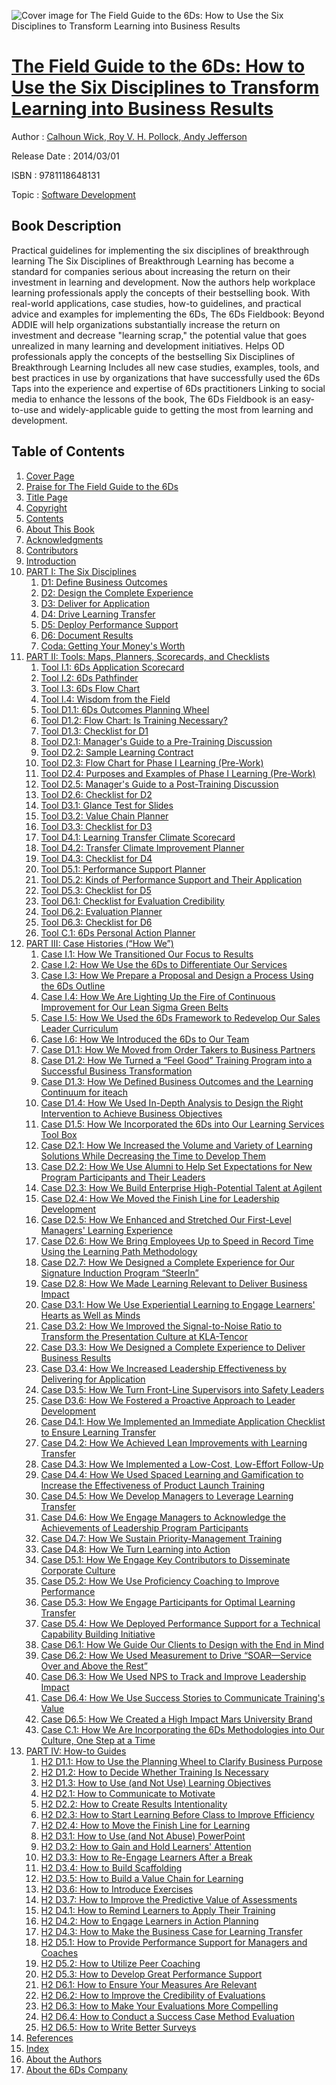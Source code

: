 ![Cover image for The Field Guide to the 6Ds: How to Use the Six Disciplines to Transform Learning into Business Results](https://imgdetail.ebookreading.net/cover/cover/software_development/EB9781118648131.jpg)

[The Field Guide to the 6Ds: How to Use the Six Disciplines to Transform Learning into Business Results](https://ebookreading.net/view/book/The+Field+Guide+to+the+6Ds%3A+How+to+Use+the+Six+Disciplines+to+Transform+Learning+into+Business+Results-EB9781118648131_1.html "The Field Guide to the 6Ds: How to Use the Six Disciplines to Transform Learning into Business Results")
====================================================================================================================

Author : [Calhoun Wick](https://ebookreading.net/search/author/Calhoun+Wick),[ Roy V. H. Pollock](https://ebookreading.net/search/author/+Roy+V.+H.+Pollock),[ Andy Jefferson](https://ebookreading.net/search/author/+Andy+Jefferson)

Release Date : 2014/03/01

ISBN : 9781118648131

Topic : [Software Development](https://ebookreading.net/search/category/software-development)

Book Description
-----------------

Practical guidelines for implementing the six disciplines of breakthrough learning
The Six Disciplines of Breakthrough Learning has become a standard for companies serious about increasing the return on their investment in learning and development. Now the authors help workplace learning professionals apply the concepts of their bestselling book. With real-world applications, case studies, how-to guidelines, and practical advice and examples for implementing the 6Ds, The 6Ds Fieldbook: Beyond ADDIE will help organizations substantially increase the return on investment and decrease "learning scrap," the potential value that goes unrealized in many learning and development initiatives.
Helps OD professionals apply the concepts of the bestselling Six Disciplines of Breakthrough Learning
Includes all new case studies, examples, tools, and best practices in use by organizations that have successfully used the 6Ds
Taps into the experience and expertise of 6Ds practitioners
Linking to social media to enhance the lessons of the book, The 6Ds Fieldbook is an easy-to-use and widely-applicable guide to getting the most from learning and development.
              
Table of Contents
-----------------

1. [Cover Page](https://ebookreading.net/view/book/The+Field+Guide+to+the+6Ds%3A+How+to+Use+the+Six+Disciplines+to+Transform+Learning+into+Business+Results-EB9781118648131_1.html)
1. [Praise for The Field Guide to the 6Ds](https://ebookreading.net/view/book/The+Field+Guide+to+the+6Ds%3A+How+to+Use+the+Six+Disciplines+to+Transform+Learning+into+Business+Results-EB9781118648131_2.html)
1. [Title Page](https://ebookreading.net/view/book/The+Field+Guide+to+the+6Ds%3A+How+to+Use+the+Six+Disciplines+to+Transform+Learning+into+Business+Results-EB9781118648131_3.html)
1. [Copyright](https://ebookreading.net/view/book/The+Field+Guide+to+the+6Ds%3A+How+to+Use+the+Six+Disciplines+to+Transform+Learning+into+Business+Results-EB9781118648131_4.html)
1. [Contents](https://ebookreading.net/view/book/The+Field+Guide+to+the+6Ds%3A+How+to+Use+the+Six+Disciplines+to+Transform+Learning+into+Business+Results-EB9781118648131_5.html)
1. [About This Book](https://ebookreading.net/view/book/The+Field+Guide+to+the+6Ds%3A+How+to+Use+the+Six+Disciplines+to+Transform+Learning+into+Business+Results-EB9781118648131_6.html)
1. [Acknowledgments](https://ebookreading.net/view/book/The+Field+Guide+to+the+6Ds%3A+How+to+Use+the+Six+Disciplines+to+Transform+Learning+into+Business+Results-EB9781118648131_7.html)
1. [Contributors](https://ebookreading.net/view/book/The+Field+Guide+to+the+6Ds%3A+How+to+Use+the+Six+Disciplines+to+Transform+Learning+into+Business+Results-EB9781118648131_8.html)
1. [Introduction](https://ebookreading.net/view/book/The+Field+Guide+to+the+6Ds%3A+How+to+Use+the+Six+Disciplines+to+Transform+Learning+into+Business+Results-EB9781118648131_9.html#introduction)
1. [PART I: The Six Disciplines](https://ebookreading.net/view/book/The+Field+Guide+to+the+6Ds%3A+How+to+Use+the+Six+Disciplines+to+Transform+Learning+into+Business+Results-EB9781118648131_10.html#part1)
    1. [D1: Define Business Outcomes](https://ebookreading.net/view/book/The+Field+Guide+to+the+6Ds%3A+How+to+Use+the+Six+Disciplines+to+Transform+Learning+into+Business+Results-EB9781118648131_11.html#D1)
    1. [D2: Design the Complete Experience](https://ebookreading.net/view/book/The+Field+Guide+to+the+6Ds%3A+How+to+Use+the+Six+Disciplines+to+Transform+Learning+into+Business+Results-EB9781118648131_12.html#D2)
    1. [D3: Deliver for Application](https://ebookreading.net/view/book/The+Field+Guide+to+the+6Ds%3A+How+to+Use+the+Six+Disciplines+to+Transform+Learning+into+Business+Results-EB9781118648131_13.html#D3)
    1. [D4: Drive Learning Transfer](https://ebookreading.net/view/book/The+Field+Guide+to+the+6Ds%3A+How+to+Use+the+Six+Disciplines+to+Transform+Learning+into+Business+Results-EB9781118648131_14.html#D4)
    1. [D5: Deploy Performance Support](https://ebookreading.net/view/book/The+Field+Guide+to+the+6Ds%3A+How+to+Use+the+Six+Disciplines+to+Transform+Learning+into+Business+Results-EB9781118648131_15.html#D5)
    1. [D6: Document Results](https://ebookreading.net/view/book/The+Field+Guide+to+the+6Ds%3A+How+to+Use+the+Six+Disciplines+to+Transform+Learning+into+Business+Results-EB9781118648131_16.html#D6)
    1. [Coda: Getting Your Money&#39;s Worth](https://ebookreading.net/view/book/The+Field+Guide+to+the+6Ds%3A+How+to+Use+the+Six+Disciplines+to+Transform+Learning+into+Business+Results-EB9781118648131_17.html#coda)
1. [PART II: Tools: Maps, Planners, Scorecards, and Checklists](https://ebookreading.net/view/book/The+Field+Guide+to+the+6Ds%3A+How+to+Use+the+Six+Disciplines+to+Transform+Learning+into+Business+Results-EB9781118648131_18.html#part2)
    1. [Tool I.1: 6Ds Application Scorecard](https://ebookreading.net/view/book/The+Field+Guide+to+the+6Ds%3A+How+to+Use+the+Six+Disciplines+to+Transform+Learning+into+Business+Results-EB9781118648131_19.html#toolI.1)
    1. [Tool I.2: 6Ds Pathfinder](https://ebookreading.net/view/book/The+Field+Guide+to+the+6Ds%3A+How+to+Use+the+Six+Disciplines+to+Transform+Learning+into+Business+Results-EB9781118648131_20.html#toolI.2)
    1. [Tool I.3: 6Ds Flow Chart](https://ebookreading.net/view/book/The+Field+Guide+to+the+6Ds%3A+How+to+Use+the+Six+Disciplines+to+Transform+Learning+into+Business+Results-EB9781118648131_21.html#toolI.3)
    1. [Tool I.4: Wisdom from the Field](https://ebookreading.net/view/book/The+Field+Guide+to+the+6Ds%3A+How+to+Use+the+Six+Disciplines+to+Transform+Learning+into+Business+Results-EB9781118648131_22.html#toolI.4)
    1. [Tool D1.1: 6Ds Outcomes Planning Wheel](https://ebookreading.net/view/book/The+Field+Guide+to+the+6Ds%3A+How+to+Use+the+Six+Disciplines+to+Transform+Learning+into+Business+Results-EB9781118648131_23.html#toolD1.1)
    1. [Tool D1.2: Flow Chart: Is Training Necessary?](https://ebookreading.net/view/book/The+Field+Guide+to+the+6Ds%3A+How+to+Use+the+Six+Disciplines+to+Transform+Learning+into+Business+Results-EB9781118648131_24.html#toolD1.2)
    1. [Tool D1.3: Checklist for D1](https://ebookreading.net/view/book/The+Field+Guide+to+the+6Ds%3A+How+to+Use+the+Six+Disciplines+to+Transform+Learning+into+Business+Results-EB9781118648131_25.html#toolD1.3)
    1. [Tool D2.1: Manager&#39;s Guide to a Pre-Training Discussion](https://ebookreading.net/view/book/The+Field+Guide+to+the+6Ds%3A+How+to+Use+the+Six+Disciplines+to+Transform+Learning+into+Business+Results-EB9781118648131_26.html#toolD2.1)
    1. [Tool D2.2: Sample Learning Contract](https://ebookreading.net/view/book/The+Field+Guide+to+the+6Ds%3A+How+to+Use+the+Six+Disciplines+to+Transform+Learning+into+Business+Results-EB9781118648131_27.html#toolD2.2)
    1. [Tool D2.3: Flow Chart for Phase I Learning (Pre-Work)](https://ebookreading.net/view/book/The+Field+Guide+to+the+6Ds%3A+How+to+Use+the+Six+Disciplines+to+Transform+Learning+into+Business+Results-EB9781118648131_28.html#toolD2.3)
    1. [Tool D2.4: Purposes and Examples of Phase I Learning (Pre-Work)](https://ebookreading.net/view/book/The+Field+Guide+to+the+6Ds%3A+How+to+Use+the+Six+Disciplines+to+Transform+Learning+into+Business+Results-EB9781118648131_29.html#toolD2.4)
    1. [Tool D2.5: Manager&#39;s Guide to a Post-Training Discussion](https://ebookreading.net/view/book/The+Field+Guide+to+the+6Ds%3A+How+to+Use+the+Six+Disciplines+to+Transform+Learning+into+Business+Results-EB9781118648131_30.html#toolD2.5)
    1. [Tool D2.6: Checklist for D2](https://ebookreading.net/view/book/The+Field+Guide+to+the+6Ds%3A+How+to+Use+the+Six+Disciplines+to+Transform+Learning+into+Business+Results-EB9781118648131_31.html#toolD2.6)
    1. [Tool D3.1: Glance Test for Slides](https://ebookreading.net/view/book/The+Field+Guide+to+the+6Ds%3A+How+to+Use+the+Six+Disciplines+to+Transform+Learning+into+Business+Results-EB9781118648131_32.html#toolD3.1)
    1. [Tool D3.2: Value Chain Planner](https://ebookreading.net/view/book/The+Field+Guide+to+the+6Ds%3A+How+to+Use+the+Six+Disciplines+to+Transform+Learning+into+Business+Results-EB9781118648131_33.html#toolD3.2)
    1. [Tool D3.3: Checklist for D3](https://ebookreading.net/view/book/The+Field+Guide+to+the+6Ds%3A+How+to+Use+the+Six+Disciplines+to+Transform+Learning+into+Business+Results-EB9781118648131_34.html#toolD3.3)
    1. [Tool D4.1: Learning Transfer Climate Scorecard](https://ebookreading.net/view/book/The+Field+Guide+to+the+6Ds%3A+How+to+Use+the+Six+Disciplines+to+Transform+Learning+into+Business+Results-EB9781118648131_35.html#toolD4.1)
    1. [Tool D4.2: Transfer Climate Improvement Planner](https://ebookreading.net/view/book/The+Field+Guide+to+the+6Ds%3A+How+to+Use+the+Six+Disciplines+to+Transform+Learning+into+Business+Results-EB9781118648131_36.html#toolD4.2)
    1. [Tool D4.3: Checklist for D4](https://ebookreading.net/view/book/The+Field+Guide+to+the+6Ds%3A+How+to+Use+the+Six+Disciplines+to+Transform+Learning+into+Business+Results-EB9781118648131_37.html#toolD4.3)
    1. [Tool D5.1: Performance Support Planner](https://ebookreading.net/view/book/The+Field+Guide+to+the+6Ds%3A+How+to+Use+the+Six+Disciplines+to+Transform+Learning+into+Business+Results-EB9781118648131_38.html#toolD5.1)
    1. [Tool D5.2: Kinds of Performance Support and Their Application](https://ebookreading.net/view/book/The+Field+Guide+to+the+6Ds%3A+How+to+Use+the+Six+Disciplines+to+Transform+Learning+into+Business+Results-EB9781118648131_39.html#toolD5.2)
    1. [Tool D5.3: Checklist for D5](https://ebookreading.net/view/book/The+Field+Guide+to+the+6Ds%3A+How+to+Use+the+Six+Disciplines+to+Transform+Learning+into+Business+Results-EB9781118648131_40.html#toolD5.3)
    1. [Tool D6.1: Checklist for Evaluation Credibility](https://ebookreading.net/view/book/The+Field+Guide+to+the+6Ds%3A+How+to+Use+the+Six+Disciplines+to+Transform+Learning+into+Business+Results-EB9781118648131_41.html#toolD6.1)
    1. [Tool D6.2: Evaluation Planner](https://ebookreading.net/view/book/The+Field+Guide+to+the+6Ds%3A+How+to+Use+the+Six+Disciplines+to+Transform+Learning+into+Business+Results-EB9781118648131_42.html#toolD6.2)
    1. [Tool D6.3: Checklist for D6](https://ebookreading.net/view/book/The+Field+Guide+to+the+6Ds%3A+How+to+Use+the+Six+Disciplines+to+Transform+Learning+into+Business+Results-EB9781118648131_43.html#toolD6.3)
    1. [Tool C.1: 6Ds Personal Action Planner](https://ebookreading.net/view/book/The+Field+Guide+to+the+6Ds%3A+How+to+Use+the+Six+Disciplines+to+Transform+Learning+into+Business+Results-EB9781118648131_44.html#toolC.1)
1. [PART III: Case Histories (“How We”)](https://ebookreading.net/view/book/The+Field+Guide+to+the+6Ds%3A+How+to+Use+the+Six+Disciplines+to+Transform+Learning+into+Business+Results-EB9781118648131_45.html#part3)
    1. [Case I.1: How We Transitioned Our Focus to Results](https://ebookreading.net/view/book/The+Field+Guide+to+the+6Ds%3A+How+to+Use+the+Six+Disciplines+to+Transform+Learning+into+Business+Results-EB9781118648131_46.html#caseI.1)
    1. [Case I.2: How We Use the 6Ds to Differentiate Our Services](https://ebookreading.net/view/book/The+Field+Guide+to+the+6Ds%3A+How+to+Use+the+Six+Disciplines+to+Transform+Learning+into+Business+Results-EB9781118648131_47.html#caseI.2)
    1. [Case I.3: How We Prepare a Proposal and Design a Process Using the 6Ds Outline](https://ebookreading.net/view/book/The+Field+Guide+to+the+6Ds%3A+How+to+Use+the+Six+Disciplines+to+Transform+Learning+into+Business+Results-EB9781118648131_48.html#caseI.3)
    1. [Case I.4: How We Are Lighting Up the Fire of Continuous Improvement for Our Lean Sigma Green Belts](https://ebookreading.net/view/book/The+Field+Guide+to+the+6Ds%3A+How+to+Use+the+Six+Disciplines+to+Transform+Learning+into+Business+Results-EB9781118648131_49.html#caseI.4)
    1. [Case I.5: How We Used the 6Ds Framework to Redevelop Our Sales Leader Curriculum](https://ebookreading.net/view/book/The+Field+Guide+to+the+6Ds%3A+How+to+Use+the+Six+Disciplines+to+Transform+Learning+into+Business+Results-EB9781118648131_50.html#caseI.5)
    1. [Case I.6: How We Introduced the 6Ds to Our Team](https://ebookreading.net/view/book/The+Field+Guide+to+the+6Ds%3A+How+to+Use+the+Six+Disciplines+to+Transform+Learning+into+Business+Results-EB9781118648131_51.html#caseI.6)
    1. [Case D1.1: How We Moved from Order Takers to Business Partners](https://ebookreading.net/view/book/The+Field+Guide+to+the+6Ds%3A+How+to+Use+the+Six+Disciplines+to+Transform+Learning+into+Business+Results-EB9781118648131_52.html#caseD1.1)
    1. [Case D1.2: How We Turned a “Feel Good” Training Program into a Successful Business Transformation](https://ebookreading.net/view/book/The+Field+Guide+to+the+6Ds%3A+How+to+Use+the+Six+Disciplines+to+Transform+Learning+into+Business+Results-EB9781118648131_53.html#caseD1.2)
    1. [Case D1.3: How We Defined Business Outcomes and the Learning Continuum for iteach](https://ebookreading.net/view/book/The+Field+Guide+to+the+6Ds%3A+How+to+Use+the+Six+Disciplines+to+Transform+Learning+into+Business+Results-EB9781118648131_54.html#caseD1.3)
    1. [Case D1.4: How We Used In-Depth Analysis to Design the Right Intervention to Achieve Business Objectives](https://ebookreading.net/view/book/The+Field+Guide+to+the+6Ds%3A+How+to+Use+the+Six+Disciplines+to+Transform+Learning+into+Business+Results-EB9781118648131_55.html#caseD1.4)
    1. [Case D1.5: How We Incorporated the 6Ds into Our Learning Services Tool Box](https://ebookreading.net/view/book/The+Field+Guide+to+the+6Ds%3A+How+to+Use+the+Six+Disciplines+to+Transform+Learning+into+Business+Results-EB9781118648131_56.html#caseD1.5)
    1. [Case D2.1: How We Increased the Volume and Variety of Learning Solutions While Decreasing the Time to Develop Them](https://ebookreading.net/view/book/The+Field+Guide+to+the+6Ds%3A+How+to+Use+the+Six+Disciplines+to+Transform+Learning+into+Business+Results-EB9781118648131_57.html#caseD2.1)
    1. [Case D2.2: How We Use Alumni to Help Set Expectations for New Program Participants and Their Leaders](https://ebookreading.net/view/book/The+Field+Guide+to+the+6Ds%3A+How+to+Use+the+Six+Disciplines+to+Transform+Learning+into+Business+Results-EB9781118648131_58.html#caseD2.2)
    1. [Case D2.3: How We Build Enterprise High-Potential Talent at Agilent](https://ebookreading.net/view/book/The+Field+Guide+to+the+6Ds%3A+How+to+Use+the+Six+Disciplines+to+Transform+Learning+into+Business+Results-EB9781118648131_59.html#caseD2.3)
    1. [Case D2.4: How We Moved the Finish Line for Leadership Development](https://ebookreading.net/view/book/The+Field+Guide+to+the+6Ds%3A+How+to+Use+the+Six+Disciplines+to+Transform+Learning+into+Business+Results-EB9781118648131_60.html#caseD2.4)
    1. [Case D2.5: How We Enhanced and Stretched Our First-Level Managers&#39; Learning Experience](https://ebookreading.net/view/book/The+Field+Guide+to+the+6Ds%3A+How+to+Use+the+Six+Disciplines+to+Transform+Learning+into+Business+Results-EB9781118648131_61.html#caseD2.5)
    1. [Case D2.6: How We Bring Employees Up to Speed in Record Time Using the Learning Path Methodology](https://ebookreading.net/view/book/The+Field+Guide+to+the+6Ds%3A+How+to+Use+the+Six+Disciplines+to+Transform+Learning+into+Business+Results-EB9781118648131_62.html#caseD2.6)
    1. [Case D2.7: How We Designed a Complete Experience for Our Signature Induction Program “SteerIn”](https://ebookreading.net/view/book/The+Field+Guide+to+the+6Ds%3A+How+to+Use+the+Six+Disciplines+to+Transform+Learning+into+Business+Results-EB9781118648131_63.html#caseD2.7)
    1. [Case D2.8: How We Made Learning Relevant to Deliver Business Impact](https://ebookreading.net/view/book/The+Field+Guide+to+the+6Ds%3A+How+to+Use+the+Six+Disciplines+to+Transform+Learning+into+Business+Results-EB9781118648131_64.html#caseD2.8)
    1. [Case D3.1: How We Use Experiential Learning to Engage Learners&#39; Hearts as Well as Minds](https://ebookreading.net/view/book/The+Field+Guide+to+the+6Ds%3A+How+to+Use+the+Six+Disciplines+to+Transform+Learning+into+Business+Results-EB9781118648131_65.html#caseD3.1)
    1. [Case D3.2: How We Improved the Signal-to-Noise Ratio to Transform the Presentation Culture at KLA-Tencor](https://ebookreading.net/view/book/The+Field+Guide+to+the+6Ds%3A+How+to+Use+the+Six+Disciplines+to+Transform+Learning+into+Business+Results-EB9781118648131_66.html#caseD3.2)
    1. [Case D3.3: How We Designed a Complete Experience to Deliver Business Results](https://ebookreading.net/view/book/The+Field+Guide+to+the+6Ds%3A+How+to+Use+the+Six+Disciplines+to+Transform+Learning+into+Business+Results-EB9781118648131_67.html#caseD3.3)
    1. [Case D3.4: How We Increased Leadership Effectiveness by Delivering for Application](https://ebookreading.net/view/book/The+Field+Guide+to+the+6Ds%3A+How+to+Use+the+Six+Disciplines+to+Transform+Learning+into+Business+Results-EB9781118648131_68.html#caseD3.4)
    1. [Case D3.5: How We Turn Front-Line Supervisors into Safety Leaders](https://ebookreading.net/view/book/The+Field+Guide+to+the+6Ds%3A+How+to+Use+the+Six+Disciplines+to+Transform+Learning+into+Business+Results-EB9781118648131_69.html#caseD3.5)
    1. [Case D3.6: How We Fostered a Proactive Approach to Leader Development](https://ebookreading.net/view/book/The+Field+Guide+to+the+6Ds%3A+How+to+Use+the+Six+Disciplines+to+Transform+Learning+into+Business+Results-EB9781118648131_70.html#caseD3.6)
    1. [Case D4.1: How We Implemented an Immediate Application Checklist to Ensure Learning Transfer](https://ebookreading.net/view/book/The+Field+Guide+to+the+6Ds%3A+How+to+Use+the+Six+Disciplines+to+Transform+Learning+into+Business+Results-EB9781118648131_71.html#caseD4.1)
    1. [Case D4.2: How We Achieved Lean Improvements with Learning Transfer](https://ebookreading.net/view/book/The+Field+Guide+to+the+6Ds%3A+How+to+Use+the+Six+Disciplines+to+Transform+Learning+into+Business+Results-EB9781118648131_72.html#caseD4.2)
    1. [Case D4.3: How We Implemented a Low-Cost, Low-Effort Follow-Up](https://ebookreading.net/view/book/The+Field+Guide+to+the+6Ds%3A+How+to+Use+the+Six+Disciplines+to+Transform+Learning+into+Business+Results-EB9781118648131_73.html#caseD4.3)
    1. [Case D4.4: How We Used Spaced Learning and Gamification to Increase the Effectiveness of Product Launch Training](https://ebookreading.net/view/book/The+Field+Guide+to+the+6Ds%3A+How+to+Use+the+Six+Disciplines+to+Transform+Learning+into+Business+Results-EB9781118648131_74.html#caseD4.4)
    1. [Case D4.5: How We Develop Managers to Leverage Learning Transfer](https://ebookreading.net/view/book/The+Field+Guide+to+the+6Ds%3A+How+to+Use+the+Six+Disciplines+to+Transform+Learning+into+Business+Results-EB9781118648131_75.html#caseD4.5)
    1. [Case D4.6: How We Engage Managers to Acknowledge the Achievements of Leadership Program Participants](https://ebookreading.net/view/book/The+Field+Guide+to+the+6Ds%3A+How+to+Use+the+Six+Disciplines+to+Transform+Learning+into+Business+Results-EB9781118648131_76.html#caseD4.6)
    1. [Case D4.7: How We Sustain Priority-Management Training](https://ebookreading.net/view/book/The+Field+Guide+to+the+6Ds%3A+How+to+Use+the+Six+Disciplines+to+Transform+Learning+into+Business+Results-EB9781118648131_77.html#caseD4.7)
    1. [Case D4.8: How We Turn Learning into Action](https://ebookreading.net/view/book/The+Field+Guide+to+the+6Ds%3A+How+to+Use+the+Six+Disciplines+to+Transform+Learning+into+Business+Results-EB9781118648131_78.html#caseD4.8)
    1. [Case D5.1: How We Engage Key Contributors to Disseminate Corporate Culture](https://ebookreading.net/view/book/The+Field+Guide+to+the+6Ds%3A+How+to+Use+the+Six+Disciplines+to+Transform+Learning+into+Business+Results-EB9781118648131_79.html#caseD5.1)
    1. [Case D5.2: How We Use Proficiency Coaching to Improve Performance](https://ebookreading.net/view/book/The+Field+Guide+to+the+6Ds%3A+How+to+Use+the+Six+Disciplines+to+Transform+Learning+into+Business+Results-EB9781118648131_80.html#caseD5.2)
    1. [Case D5.3: How We Engage Participants for Optimal Learning Transfer](https://ebookreading.net/view/book/The+Field+Guide+to+the+6Ds%3A+How+to+Use+the+Six+Disciplines+to+Transform+Learning+into+Business+Results-EB9781118648131_81.html#caseD5.3)
    1. [Case D5.4: How We Deployed Performance Support for a Technical Capability Building Initiative](https://ebookreading.net/view/book/The+Field+Guide+to+the+6Ds%3A+How+to+Use+the+Six+Disciplines+to+Transform+Learning+into+Business+Results-EB9781118648131_82.html#caseD5.4)
    1. [Case D6.1: How We Guide Our Clients to Design with the End in Mind](https://ebookreading.net/view/book/The+Field+Guide+to+the+6Ds%3A+How+to+Use+the+Six+Disciplines+to+Transform+Learning+into+Business+Results-EB9781118648131_83.html#caseD6.1)
    1. [Case D6.2: How We Used Measurement to Drive “SOAR—Service Over and Above the Rest”](https://ebookreading.net/view/book/The+Field+Guide+to+the+6Ds%3A+How+to+Use+the+Six+Disciplines+to+Transform+Learning+into+Business+Results-EB9781118648131_84.html#caseD6.2)
    1. [Case D6.3: How We Used NPS to Track and Improve Leadership Impact](https://ebookreading.net/view/book/The+Field+Guide+to+the+6Ds%3A+How+to+Use+the+Six+Disciplines+to+Transform+Learning+into+Business+Results-EB9781118648131_85.html#caseD6.3)
    1. [Case D6.4: How We Use Success Stories to Communicate Training&#39;s Value](https://ebookreading.net/view/book/The+Field+Guide+to+the+6Ds%3A+How+to+Use+the+Six+Disciplines+to+Transform+Learning+into+Business+Results-EB9781118648131_86.html#caseD6.4)
    1. [Case D6.5: How We Created a High Impact Mars University Brand](https://ebookreading.net/view/book/The+Field+Guide+to+the+6Ds%3A+How+to+Use+the+Six+Disciplines+to+Transform+Learning+into+Business+Results-EB9781118648131_87.html#caseD6.5)
    1. [Case C.1: How We Are Incorporating the 6Ds Methodologies into Our Culture, One Step at a Time](https://ebookreading.net/view/book/The+Field+Guide+to+the+6Ds%3A+How+to+Use+the+Six+Disciplines+to+Transform+Learning+into+Business+Results-EB9781118648131_88.html#caseC.1)
1. [PART IV: How-to Guides](https://ebookreading.net/view/book/The+Field+Guide+to+the+6Ds%3A+How+to+Use+the+Six+Disciplines+to+Transform+Learning+into+Business+Results-EB9781118648131_89.html#part4)
    1. [H2 D1.1: How to Use the Planning Wheel to Clarify Business Purpose](https://ebookreading.net/view/book/The+Field+Guide+to+the+6Ds%3A+How+to+Use+the+Six+Disciplines+to+Transform+Learning+into+Business+Results-EB9781118648131_90.html#H2D1.1)
    1. [H2 D1.2: How to Decide Whether Training Is Necessary](https://ebookreading.net/view/book/The+Field+Guide+to+the+6Ds%3A+How+to+Use+the+Six+Disciplines+to+Transform+Learning+into+Business+Results-EB9781118648131_91.html#H2D1.2)
    1. [H2 D1.3: How to Use (and Not Use) Learning Objectives](https://ebookreading.net/view/book/The+Field+Guide+to+the+6Ds%3A+How+to+Use+the+Six+Disciplines+to+Transform+Learning+into+Business+Results-EB9781118648131_92.html#H2D1.3)
    1. [H2 D2.1: How to Communicate to Motivate](https://ebookreading.net/view/book/The+Field+Guide+to+the+6Ds%3A+How+to+Use+the+Six+Disciplines+to+Transform+Learning+into+Business+Results-EB9781118648131_93.html#H2D2.1)
    1. [H2 D2.2: How to Create Results Intentionality](https://ebookreading.net/view/book/The+Field+Guide+to+the+6Ds%3A+How+to+Use+the+Six+Disciplines+to+Transform+Learning+into+Business+Results-EB9781118648131_94.html#H2D2.2)
    1. [H2 D2.3: How to Start Learning Before Class to Improve Efficiency](https://ebookreading.net/view/book/The+Field+Guide+to+the+6Ds%3A+How+to+Use+the+Six+Disciplines+to+Transform+Learning+into+Business+Results-EB9781118648131_95.html#H2D2.3)
    1. [H2 D2.4: How to Move the Finish Line for Learning](https://ebookreading.net/view/book/The+Field+Guide+to+the+6Ds%3A+How+to+Use+the+Six+Disciplines+to+Transform+Learning+into+Business+Results-EB9781118648131_96.html#H2D2.4)
    1. [H2 D3.1: How to Use (and Not Abuse) PowerPoint](https://ebookreading.net/view/book/The+Field+Guide+to+the+6Ds%3A+How+to+Use+the+Six+Disciplines+to+Transform+Learning+into+Business+Results-EB9781118648131_97.html#H2D3.1)
    1. [H2 D3.2: How to Gain and Hold Learners&#39; Attention](https://ebookreading.net/view/book/The+Field+Guide+to+the+6Ds%3A+How+to+Use+the+Six+Disciplines+to+Transform+Learning+into+Business+Results-EB9781118648131_98.html#H2D3.2)
    1. [H2 D3.3: How to Re-Engage Learners After a Break](https://ebookreading.net/view/book/The+Field+Guide+to+the+6Ds%3A+How+to+Use+the+Six+Disciplines+to+Transform+Learning+into+Business+Results-EB9781118648131_99.html#H2D3.3)
    1. [H2 D3.4: How to Build Scaffolding](https://ebookreading.net/view/book/The+Field+Guide+to+the+6Ds%3A+How+to+Use+the+Six+Disciplines+to+Transform+Learning+into+Business+Results-EB9781118648131_100.html#H2D3.4)
    1. [H2 D3.5: How to Build a Value Chain for Learning](https://ebookreading.net/view/book/The+Field+Guide+to+the+6Ds%3A+How+to+Use+the+Six+Disciplines+to+Transform+Learning+into+Business+Results-EB9781118648131_101.html#H2D3.5)
    1. [H2 D3.6: How to Introduce Exercises](https://ebookreading.net/view/book/The+Field+Guide+to+the+6Ds%3A+How+to+Use+the+Six+Disciplines+to+Transform+Learning+into+Business+Results-EB9781118648131_102.html#H2D3.6)
    1. [H2 D3.7: How to Improve the Predictive Value of Assessments](https://ebookreading.net/view/book/The+Field+Guide+to+the+6Ds%3A+How+to+Use+the+Six+Disciplines+to+Transform+Learning+into+Business+Results-EB9781118648131_103.html#H2D3.7)
    1. [H2 D4.1: How to Remind Learners to Apply Their Training](https://ebookreading.net/view/book/The+Field+Guide+to+the+6Ds%3A+How+to+Use+the+Six+Disciplines+to+Transform+Learning+into+Business+Results-EB9781118648131_104.html#H2D4.1)
    1. [H2 D4.2: How to Engage Learners in Action Planning](https://ebookreading.net/view/book/The+Field+Guide+to+the+6Ds%3A+How+to+Use+the+Six+Disciplines+to+Transform+Learning+into+Business+Results-EB9781118648131_105.html#H2D4.2)
    1. [H2 D4.3: How to Make the Business Case for Learning Transfer](https://ebookreading.net/view/book/The+Field+Guide+to+the+6Ds%3A+How+to+Use+the+Six+Disciplines+to+Transform+Learning+into+Business+Results-EB9781118648131_106.html#H2D4.3)
    1. [H2 D5.1: How to Provide Performance Support for Managers and Coaches](https://ebookreading.net/view/book/The+Field+Guide+to+the+6Ds%3A+How+to+Use+the+Six+Disciplines+to+Transform+Learning+into+Business+Results-EB9781118648131_107.html#H2D5.1)
    1. [H2 D5.2: How to Utilize Peer Coaching](https://ebookreading.net/view/book/The+Field+Guide+to+the+6Ds%3A+How+to+Use+the+Six+Disciplines+to+Transform+Learning+into+Business+Results-EB9781118648131_108.html#H2D5.2)
    1. [H2 D5.3: How to Develop Great Performance Support](https://ebookreading.net/view/book/The+Field+Guide+to+the+6Ds%3A+How+to+Use+the+Six+Disciplines+to+Transform+Learning+into+Business+Results-EB9781118648131_109.html#H2D5.3)
    1. [H2 D6.1: How to Ensure Your Measures Are Relevant](https://ebookreading.net/view/book/The+Field+Guide+to+the+6Ds%3A+How+to+Use+the+Six+Disciplines+to+Transform+Learning+into+Business+Results-EB9781118648131_110.html#H2D6.1)
    1. [H2 D6.2: How to Improve the Credibility of Evaluations](https://ebookreading.net/view/book/The+Field+Guide+to+the+6Ds%3A+How+to+Use+the+Six+Disciplines+to+Transform+Learning+into+Business+Results-EB9781118648131_111.html#H2D6.2)
    1. [H2 D6.3: How to Make Your Evaluations More Compelling](https://ebookreading.net/view/book/The+Field+Guide+to+the+6Ds%3A+How+to+Use+the+Six+Disciplines+to+Transform+Learning+into+Business+Results-EB9781118648131_112.html#H2D6.3)
    1. [H2 D6.4: How to Conduct a Success Case Method Evaluation](https://ebookreading.net/view/book/The+Field+Guide+to+the+6Ds%3A+How+to+Use+the+Six+Disciplines+to+Transform+Learning+into+Business+Results-EB9781118648131_113.html#H2D6.4)
    1. [H2 D6.5: How to Write Better Surveys](https://ebookreading.net/view/book/The+Field+Guide+to+the+6Ds%3A+How+to+Use+the+Six+Disciplines+to+Transform+Learning+into+Business+Results-EB9781118648131_114.html#H2D6.5)
1. [References](https://ebookreading.net/view/book/The+Field+Guide+to+the+6Ds%3A+How+to+Use+the+Six+Disciplines+to+Transform+Learning+into+Business+Results-EB9781118648131_115.html#reference)
1. [Index](https://ebookreading.net/view/book/The+Field+Guide+to+the+6Ds%3A+How+to+Use+the+Six+Disciplines+to+Transform+Learning+into+Business+Results-EB9781118648131_116.html#index)
1. [About the Authors](https://ebookreading.net/view/book/The+Field+Guide+to+the+6Ds%3A+How+to+Use+the+Six+Disciplines+to+Transform+Learning+into+Business+Results-EB9781118648131_117.html#author)
1. [About the 6Ds Company](https://ebookreading.net/view/book/The+Field+Guide+to+the+6Ds%3A+How+to+Use+the+Six+Disciplines+to+Transform+Learning+into+Business+Results-EB9781118648131_118.html#company)
